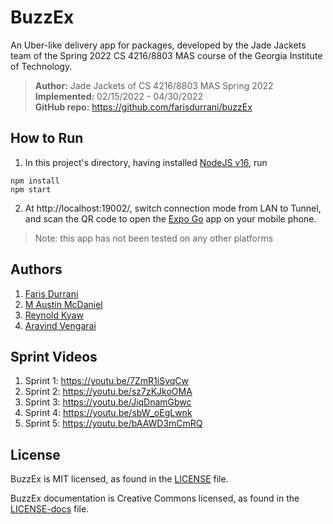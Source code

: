 # BuzzEx

An Uber-like delivery app for packages, developed by the Jade Jackets team of the Spring 2022 CS 4216/8803 MAS course of the Georgia Institute of Technology.

> **Author:** Jade Jackets of CS 4216/8803 MAS Spring 2022 <br/>  **Implemented:** 02/15/2022 - 04/30/2022 <br/>  **GitHub repo:** https://github.com/farisdurrani/buzzEx

## How to Run

1. In this project's directory, having installed [NodeJS v16](https://nodejs.org/en/), run

```
npm install
npm start
```

2. At http://localhost:19002/, switch connection mode from LAN to Tunnel, and scan the QR code to open the [Expo Go](https://expo.dev/tools) app on your mobile phone.

> Note: this app has not been tested on any other platforms

## Authors

1. [Faris Durrani](https://github.com/farisdurrani/)
2. [M Austin McDaniel](https://github.com/Austinmc41)
3. [Reynold Kyaw](https://github.com/mkyaw6)
4. [Aravind Vengarai](https://github.com/AravindVengarai)

## Sprint Videos

1. Sprint 1: https://youtu.be/7ZmR1iSvqCw
2. Sprint 2: https://youtu.be/sz7zKJkoOMA
3. Sprint 3: https://youtu.be/JiqDnamGbwc
4. Sprint 4: https://youtu.be/sbW_oEgLwnk
5. Sprint 5: https://youtu.be/bAAWD3mCmRQ

## License

BuzzEx is MIT licensed, as found in the [LICENSE](./LICENSE) file.

BuzzEx documentation is Creative Commons licensed, as found in the [LICENSE-docs](./LICENSE-docs) file.
